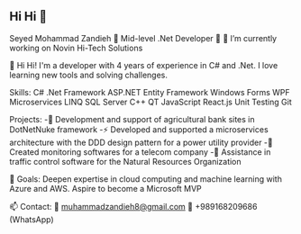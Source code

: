 ## Hi Hi 👋

<!--
**muhammadzandieh8/muhammadzandieh8** is a ✨ _special_ ✨ repository because its `README.md` (this file) appears on your GitHub profile.

Here are some ideas to get you started:

- 🔭 I’m currently working on ...
- 🌱 I’m currently learning ...
- 👯 I’m looking to collaborate on ...
- 🤔 I’m looking for help with ...
- 💬 Ask me about ...
- 📫 How to reach me: ...
- 😄 Pronouns: ...
- ⚡ Fun fact: ...
-->


Seyed Mohammad Zandieh
🌟 Mid-level .Net Developer 🌟
🔭 I’m currently working on Novin Hi-Tech Solutions

👋 Hi Hi! I'm a developer with 4 years of experience in C# and .Net. I love learning new tools and solving challenges.

Skills:
C#
.Net Framework
ASP.NET
Entity Framework
Windows Forms
WPF
Microservices
LINQ
SQL Server
C++
QT
JavaScript
React.js
Unit Testing
Git

Projects:
-🌾 Development and support of agricultural bank sites in DotNetNuke framework
-⚡ Developed and supported a microservices architecture with the DDD design pattern for a power utility provider 
-📡 Created monitoring softwares for a telecom company
-🚦 Assistance in traffic control software for the Natural Resources Organization

🔮 Goals:
Deepen expertise in cloud computing and machine learning with Azure and AWS.
Aspire to become a Microsoft MVP

📫 Contact:
📧 muhammadzandieh8@gmail.com
📱 +989168209686 (WhatsApp)


